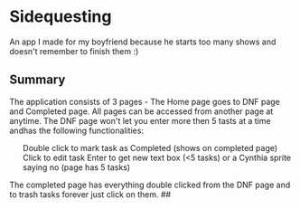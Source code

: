 # Sidequesting 
An app I made for my boyfriend because he starts too many shows and doesn't remember to finish them :)
## Summary 
The application consists of 3 pages - The Home page goes to DNF page and Completed page. All pages can be accessed from another page at anytime.
The DNF page won't let you enter more then 5 tasts at a time andhas the following functionalities:
<ul>
  Double click to mark task as Completed (shows on completed page)
  Click to edit task 
  Enter to get new text box (<5 tasks) or a Cynthia sprite saying no (page has 5 tasks)
</ul>
The completed page has everything double clicked from the DNF page and to trash tasks forever just click on them.
## 
